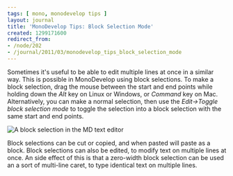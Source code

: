 ```yaml
---
tags: [ mono, monodevelop tips ]
layout: journal
title: 'MonoDevelop Tips: Block Selection Mode'
created: 1299171600
redirect_from:
- /node/202
- /journal/2011/03/monodevelop_tips_block_selection_mode
---
```

Sometimes it's useful to be able to edit multiple lines at once in a similar
way. This is possible in MonoDevelop using block selections. To make a block
selection, drag the mouse between the start and end points while holding down
the *Alt* key on Linux or Windows, or *Command*
key on Mac. Alternatively, you can make a normal selection, then use the
_Edit->Toggle block selection mode_ to toggle the selection into a block
selection with the same start and end points.<!--break-->

![A block selection in the MD text
editor](/files/images/md-tips/block-selection.png)

Block selections can be cut or copied, and when pasted will paste as a block.
Block selections can also be edited, to modify text on multiple lines at once.
An side effect of this is that a zero-width block selection can be used an a
sort of multi-line caret, to type identical text on multiple lines.
